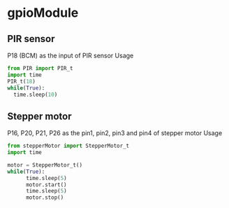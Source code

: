 # gpioModule

## PIR sensor
  P18 (BCM) as the input of PIR sensor
  Usage
  
```python
from PIR import PIR_t
import time
PIR_t(18)  
while(True):
  time.sleep(10)
```

## Stepper motor 
  P16, P20, P21, P26 as the pin1, pin2, pin3 and pin4 of stepper motor
  Usage
  
```python
from stepperMotor import StepperMotor_t
import time

motor = StepperMotor_t()
while(True):
      time.sleep(5)
      motor.start()
      time.sleep(5)
      motor.stop()
```
